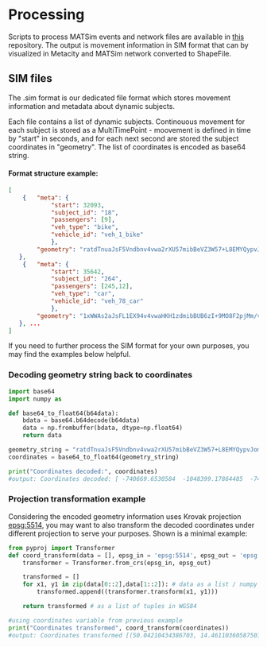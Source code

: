# Processing

Scripts to process MATSim events and network files are available in [this](https://github.com/MetacitySuite/Metacity-MATSimOutput) repository. The output is movement information in SIM format that can by visualized in Metacity and MATSim network converted to ShapeFile.

## SIM files

The .sim format is our dedicated file format which stores movement information and metadata about dynamic subjects.

Each file contains a list of dynamic subjects. Continouous movement for each subject is stored as a MultiTimePoint - moovement is defined in time by "start" in seconds, and for each next second are stored the subject coordinates in "geometry". The list of coordinates is encoded as base64 string.

#### Format structure example:

```json
[
    {   "meta": {
            "start": 32093, 
            "subject_id": "18", 
            "passengers": [9], 
            "veh_type": "bike", 
            "vehicle_id": "veh_1_bike"
            },
        "geometry": "ratdTnuaJsF5Vndbnv4vwa2rXU57mibBeVZ3W57+L8EMYQypvJomwQrrzmjV/i/B"
   },
    {   "meta": {
            "start": 35642, 
            "subject_id": "264", 
            "passengers": [245,12], 
            "veh_type": "car", 
            "vehicle_id": "veh_78_car"
            },
        "geometry": "1xWWAs2aJsFL1EX94v4vwaHKH1zdmibBUB6zI+9MO8F2pjMm/v4vwaOb1HwCmybBk/13jQ//L8F1UR1OCpsmwWKCO8oU/y/BgBL6FBWbJsG+YB6XI/8vwZTAB0MdmybBJWDPfDP/L8E="
   }, ...
]
```

If you need to further process the SIM format for your own purposes, you may find the examples below helpful.

### Decoding geometry string back to coordinates

```python
import base64
import numpy as 

def base64_to_float64(b64data):
    bdata = base64.b64decode(b64data)
    data = np.frombuffer(bdata, dtype=np.float64)
    return data

geometry_string = "ratdTnuaJsF5Vndbnv4vwa2rXU57mibBeVZ3W57+L8EMYQypvJomwQrrzmjV/i/B"
coordinates = base64_to_float64(geometry_string)

print("Coordinates decoded:", coordinates)
#output: Coordinates decoded: [ -740669.6530584  -1048399.17864485  -740669.6530584  -1048399.17864485  -740702.33017257 -1048426.70470366]
```

### Projection transformation example

Considering the encoded geometry information uses Krovak projection [epsg:5514](https://epsg.io/5514), you may want to also transform the decoded coordinates under different projection to serve your purposes. Shown is a minimal example:

```python
from pyproj import Transformer
def coord_transform(data = [], epsg_in = 'epsg:5514', epsg_out = 'epsg:4326'):
    transformer = Transformer.from_crs(epsg_in, epsg_out)

    transformed = []
    for x1, y1 in zip(data[0::2],data[1::2]): # data as a list / numpy array of coordinates in Krovak
        transformed.append((transformer.transform(x1, y1)))

    return transformed # as a list of tuples in WGS84

#using coordinates variable from previous example 
print("Coordinates transformed", coord_transform(coordinates)) 
#output: Coordinates transformed [(50.04210434386703, 14.461103605875014), (50.04210434386703, 14.461103605875014), (50.04181924386716, 14.460703805874642)]
```
